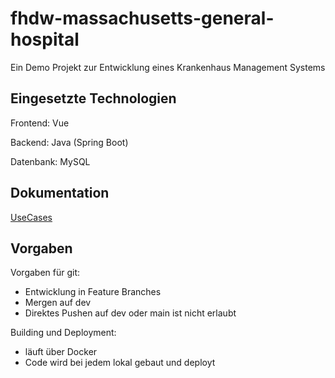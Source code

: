 # fhdw-massachusetts-general-hospital

Ein Demo Projekt zur Entwicklung eines Krankenhaus Management Systems


## Eingesetzte Technologien
Frontend: Vue 

Backend: Java (Spring Boot)

Datenbank: MySQL

## Dokumentation
[UseCases](/doku/UseCases/Index.md)

## Vorgaben
Vorgaben für git:
- Entwicklung in Feature Branches
- Mergen auf dev
- Direktes Pushen auf dev oder main ist nicht erlaubt


Building und Deployment:
- läuft über Docker
- Code wird bei jedem lokal gebaut und deployt

